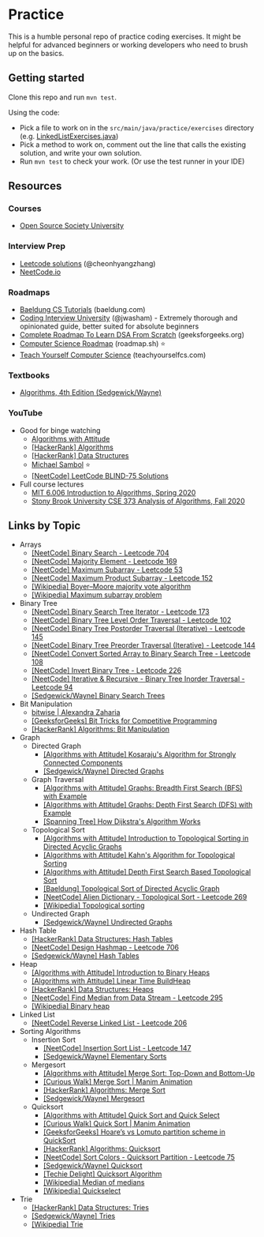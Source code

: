 # Practice

This is a humble personal repo of practice coding exercises. It might be helpful for advanced beginners or working developers who need to brush up on the basics.

## Getting started

Clone this repo and run `mvn test`.

Using the code:

- Pick a file to work on in the `src/main/java/practice/exercises` directory (e.g. [LinkedListExercises.java](src/main/java/practice/exercises/LinkedListExercises.java))
- Pick a method to work on, comment out the line that calls the existing solution, and write your own solution.
- Run `mvn test` to check your work. (Or use the test runner in your IDE)

## Resources

### Courses
- [Open Source Society University](https://github.com/ossu/computer-science)

### Interview Prep
- [Leetcode solutions](https://cheonhyangzhang.gitbooks.io/leetcode-solutions/content/) (@cheonhyangzhang)
- [NeetCode.io](https://neetcode.io/)

### Roadmaps

- [Baeldung CS Tutorials](https://www.baeldung.com/cs/start-here) (baeldung.com)
- [Coding Interview University](https://github.com/jwasham/coding-interview-university) (@jwasham) - Extremely thorough and opinionated guide, better suited for absolute beginners
- [Complete Roadmap To Learn DSA From Scratch](https://www.geeksforgeeks.org/complete-roadmap-to-learn-dsa-from-scratch/) (geeksforgeeks.org)
- [Computer Science Roadmap](https://roadmap.sh/computer-science) (roadmap.sh) :star:
- [Teach Yourself Computer Science](https://teachyourselfcs.com/) (teachyourselfcs.com)

### Textbooks

- [Algorithms, 4th Edition (Sedgewick/Wayne)](https://algs4.cs.princeton.edu/home/)

### YouTube

- Good for binge watching
  - [Algorithms with Attitude](https://www.youtube.com/@AlgorithmswithAttitude/videos)
  - [[HackerRank] Algorithms](https://www.youtube.com/playlist?list=PLI1t_8YX-ApvMthLj56t1Rf-Buio5Y8KL)
  - [[HackerRank] Data Structures](https://www.youtube.com/playlist?list=PLI1t_8YX-Apv-UiRlnZwqqrRT8D1RhriX)
  - [Michael Sambol](https://www.youtube.com/playlist?list=PL9xmBV_5YoZPKwb4XPB1sG7S6kNpN9JJo) :star:
  - [[NeetCode] LeetCode BLIND-75 Solutions](https://www.youtube.com/playlist?list=PLot-Xpze53ldVwtstag2TL4HQhAnC8ATf)
- Full course lectures
  - [MIT 6.006 Introduction to Algorithms, Spring 2020](https://www.youtube.com/playlist?list=PLUl4u3cNGP63EdVPNLG3ToM6LaEUuStEY)
  - [Stony Brook University CSE 373 Analysis of Algorithms, Fall 2020](https://www.youtube.com/playlist?list=PLOtl7M3yp-DX6ic0HGT0PUX_wiNmkWkXx)

## Links by Topic

- Arrays
  - [[NeetCode] Binary Search - Leetcode 704](https://www.youtube.com/watch?v=s4DPM8ct1pI)
  - [[NeetCode] Majority Element - Leetcode 169](https://www.youtube.com/watch?v=7pnhv842keE)
  - [[NeetCode] Maximum Subarray - Leetcode 53](https://www.youtube.com/watch?v=5WZl3MMT0Eg)
  - [[NeetCode] Maximum Product Subarray - Leetcode 152](https://www.youtube.com/watch?v=lXVy6YWFcRM)
  - [[Wikipedia] Boyer–Moore majority vote algorithm](https://en.wikipedia.org/wiki/Boyer%E2%80%93Moore_majority_vote_algorithm)
  - [[Wikipedia] Maximum subarray problem](https://en.wikipedia.org/wiki/Maximum_subarray_problem)
- Binary Tree
  - [[NeetCode] Binary Search Tree Iterator - Leetcode 173](https://www.youtube.com/watch?v=RXy5RzGF5wo)
  - [[NeetCode] Binary Tree Level Order Traversal - Leetcode 102](https://www.youtube.com/watch?v=6ZnyEApgFYg)
  - [[NeetCode] Binary Tree Postorder Traversal (Iterative) - Leetcode 145](https://www.youtube.com/watch?v=QhszUQhGGlA)
  - [[NeetCode] Binary Tree Preorder Traversal (Iterative) - Leetcode 144](https://www.youtube.com/watch?v=afTpieEZXck)
  - [[NeetCode] Convert Sorted Array to Binary Search Tree - Leetcode 108](https://www.youtube.com/watch?v=0K0uCMYq5ng)
  - [[NeetCode] Invert Binary Tree - Leetcode 226](https://www.youtube.com/watch?v=OnSn2XEQ4MY)
  - [[NeetCode] Iterative & Recursive - Binary Tree Inorder Traversal - Leetcode 94](https://www.youtube.com/watch?v=g_S5WuasWUE)
  - [[Sedgewick/Wayne] Binary Search Trees](https://algs4.cs.princeton.edu/32bst/)
- Bit Manipulation
  - [bitwise | Alexandra Zaharia](https://alexandra-zaharia.github.io/categories/bitwise/)
  - [[GeeksforGeeks] Bit Tricks for Competitive Programming](https://www.geeksforgeeks.org/bit-tricks-competitive-programming/)
  - [[HackerRank] Algorithms: Bit Manipulation](https://www.youtube.com/watch?v=NLKQEOgBAnw)
- Graph
  - Directed Graph
    - [[Algorithms with Attitude] Kosaraju's Algorithm for Strongly Connected Components](https://www.youtube.com/watch?v=HOOmetF56BI)
    - [[Sedgewick/Wayne] Directed Graphs](https://algs4.cs.princeton.edu/42digraph/)
  - Graph Traversal
    - [[Algorithms with Attitude] Graphs: Breadth First Search (BFS) with Example](https://www.youtube.com/watch?v=ls4cHglfc0g)
    - [[Algorithms with Attitude] Graphs: Depth First Search (DFS) with Example](https://www.youtube.com/watch?v=qH-mHxkoK0Q)
    - [[Spanning Tree] How Dijkstra's Algorithm Works](https://www.youtube.com/watch?v=EFg3u_E6eHU)
  - Topological Sort
    - [[Algorithms with Attitude] Introduction to Topological Sorting in Directed Acyclic Graphs](https://www.youtube.com/watch?v=XqfUXLfwmvI)
    - [[Algorithms with Attitude] Kahn's Algorithm for Topological Sorting](https://www.youtube.com/watch?v=agHGA0pVMe8)
    - [[Algorithms with Attitude] Depth First Search Based Topological Sort](https://www.youtube.com/watch?v=xqLY-ZLJig8)
    - [[Baeldung] Topological Sort of Directed Acyclic Graph](https://www.baeldung.com/cs/dag-topological-sort)
    - [[NeetCode] Alien Dictionary - Topological Sort - Leetcode 269](https://www.youtube.com/watch?v=6kTZYvNNyps)
    - [[Wikipedia] Topological sorting](https://en.wikipedia.org/wiki/Topological_sorting)
  - Undirected Graph
    - [[Sedgewick/Wayne] Undirected Graphs](https://algs4.cs.princeton.edu/41graph/)
- Hash Table
  - [[HackerRank] Data Structures: Hash Tables](https://www.youtube.com/watch?v=shs0KM3wKv8)
  - [[NeetCode] Design Hashmap - Leetcode 706](https://www.youtube.com/watch?v=cNWsgbKwwoU)
  - [[Sedgewick/Wayne] Hash Tables](https://algs4.cs.princeton.edu/34hash/)
- Heap
  - [[Algorithms with Attitude] Introduction to Binary Heaps](https://www.youtube.com/watch?v=WCm3TqScBM8)
  - [[Algorithms with Attitude] Linear Time BuildHeap](https://www.youtube.com/watch?v=MiyLo8adrWw)
  - [[HackerRank] Data Structures: Heaps](https://www.youtube.com/watch?v=t0Cq6tVNRBA)
  - [[NeetCode] Find Median from Data Stream - Leetcode 295](https://www.youtube.com/watch?v=itmhHWaHupI)
  - [[Wikipedia] Binary heap](https://en.wikipedia.org/wiki/Binary_heap)
- Linked List
  - [[NeetCode] Reverse Linked List - Leetcode 206](https://www.youtube.com/watch?v=G0_I-ZF0S38)
- Sorting Algorithms
  - Insertion Sort
    - [[NeetCode] Insertion Sort List - Leetcode 147](https://www.youtube.com/watch?v=Kk6mXAzqX3Y)
    - [[Sedgewick/Wayne] Elementary Sorts](https://algs4.cs.princeton.edu/21elementary/)
  - Mergesort
    - [[Algorithms with Attitude] Merge Sort: Top-Down and Bottom-Up](https://www.youtube.com/watch?v=k3oezbZgfDs)
    - [[Curious Walk] Merge Sort | Manim Animation](https://www.youtube.com/watch?v=5Z9dn2WTg9o)
    - [[HackerRank] Algorithms: Merge Sort](https://www.youtube.com/watch?v=KF2j-9iSf4Q)
    - [[Sedgewick/Wayne] Mergesort](https://algs4.cs.princeton.edu/22mergesort/)
  - Quicksort
    - [[Algorithms with Attitude] Quick Sort and Quick Select](https://www.youtube.com/watch?v=v-1EGgaTFuw)
    - [[Curious Walk] Quick Sort | Manim Animation](https://www.youtube.com/watch?v=WprjBK0p6rw)
    - [[GeeksforGeeks] Hoare’s vs Lomuto partition scheme in QuickSort](https://www.geeksforgeeks.org/hoares-vs-lomuto-partition-scheme-quicksort/)
    - [[HackerRank] Algorithms: Quicksort](https://www.youtube.com/watch?v=SLauY6PpjW4)
    - [[NeetCode] Sort Colors - Quicksort Partition - Leetcode 75](https://www.youtube.com/watch?v=4xbWSRZHqac)
    - [[Sedgewick/Wayne] Quicksort](https://algs4.cs.princeton.edu/23quicksort/)
    - [[Techie Delight] Quicksort Algorithm](https://www.techiedelight.com/quicksort/)
    - [[Wikipedia] Median of medians](https://en.wikipedia.org/wiki/Median_of_medians)
    - [[Wikipedia] Quickselect](https://en.wikipedia.org/wiki/Quickselect)
- Trie
  - [[HackerRank] Data Structures: Tries](https://www.youtube.com/watch?v=zIjfhVPRZCg)
  - [[Sedgewick/Wayne] Tries](https://algs4.cs.princeton.edu/52trie/)
  - [[Wikipedia] Trie](https://en.wikipedia.org/wiki/Trie)
